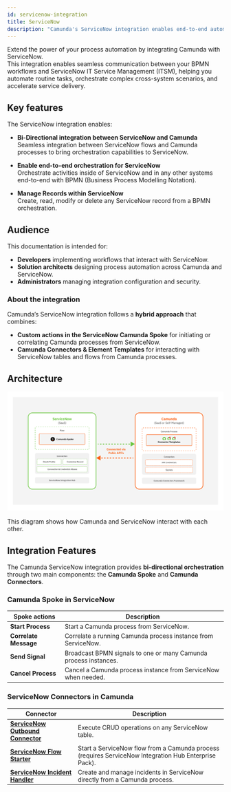 ```yaml
---
id: servicenow-integration
title: ServiceNow
description: "Camunda's ServiceNow integration enables end-to-end automation by connecting business processes with ServiceNow ITSM workflows."
---
```


Extend the power of your process automation by integrating Camunda with ServiceNow.  
This integration enables seamless communication between your BPMN workflows and ServiceNow IT Service Management (ITSM), helping you automate routine tasks, orchestrate complex cross-system scenarios, and accelerate service delivery.

## Key features

The ServiceNow integration enables:

- **Bi-Directional integration between ServiceNow and Camunda**  
  Seamless integration between ServiceNow flows and Camunda processes to bring orchestration capabilities to ServiceNow.

- **Enable end-to-end orchestration for ServiceNow**  
  Orchestrate activities inside of ServiceNow and in any other systems end-to-end with BPMN (Business Process Modelling Notation).

- **Manage Records within ServiceNow**  
  Create, read, modify or delete any ServiceNow record from a BPMN orchestration.

## Audience

This documentation is intended for:

- **Developers** implementing workflows that interact with ServiceNow.
- **Solution architects** designing process automation across Camunda and ServiceNow.
- **Administrators** managing integration configuration and security.

### About the integration

Camunda’s ServiceNow integration follows a **hybrid approach** that combines:
- **Custom actions in the ServiceNow Camunda Spoke** for initiating or correlating Camunda processes from ServiceNow.  
- **Camunda Connectors & Element Templates** for interacting with ServiceNow tables and flows from Camunda processes.


## Architecture

![Camunda ServiceNow Integration Architecture](./img/sn-camunda-architecture.png)

This diagram shows how Camunda and ServiceNow interact with each other.


## Integration Features

The Camunda ServiceNow integration provides **bi-directional orchestration** through two main components: the **Camunda Spoke** and **Camunda Connectors**.

### Camunda Spoke in ServiceNow

| Spoke actions        | Description |
|----------------------|-------------|
| **Start Process**    | Start a Camunda process from ServiceNow. |
| **Correlate Message**| Correlate a running Camunda process instance from ServiceNow. |
| **Send Signal**      | Broadcast BPMN signals to one or many Camunda process instances. |
| **Cancel Process**   | Cancel a Camunda process instance from ServiceNow when needed. |


### ServiceNow Connectors in Camunda

| Connector                    | Description |
|-------------------------------|-------------|
| [**ServiceNow Outbound Connector**](outbound-connector.md) | Execute CRUD operations on any ServiceNow table. |
| [**ServiceNow Flow Starter**](flow-starter.md)   | Start a ServiceNow flow from a Camunda process (requires ServiceNow Integration Hub Enterprise Pack). |
|[ **ServiceNow Incident Handler**](incident-handler.md) | Create and manage incidents in ServiceNow directly from a Camunda process. |